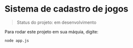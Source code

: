# Sistema de cadastro de jogos

> Status do projeto: em desenvolvimento

Para rodar este projeto em sua máquia, digite:

```
node app.js
```
